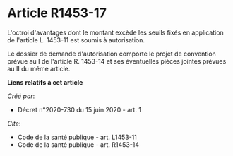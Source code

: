 # Article R1453-17

L'octroi d'avantages dont le montant excède les seuils fixés en application de l'article L. 1453-11 est soumis à
autorisation. 

Le dossier de demande d'autorisation comporte le projet de convention prévue au I de l'article R. 1453-14 et ses éventuelles
pièces jointes prévues au II du même article.

**Liens relatifs à cet article**

_Créé par_:

  - Décret n°2020-730 du 15 juin 2020 - art. 1

_Cite_:

  - Code de la santé publique - art. L1453-11
  - Code de la santé publique - art. R1453-14

